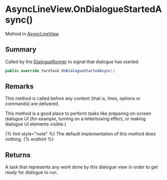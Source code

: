 # AsyncLineView.OnDialogueStartedAsync()

Method in [AsyncLineView](/docs/api/csharp/yarn.unity.asynclineview.md)

## Summary

Called by the  <a href="yarn.unity.dialoguerunner.md">DialogueRunner</a>  to signal that
dialogue has started.

```csharp
public override YarnTask OnDialogueStartedAsync()
```

## Remarks

<p>This method is called before any content (that is, lines,
options or commands) are delivered.</p> <p>This method is a good place to perform tasks like preparing
on-screen dialogue UI (for example, turning on a letterboxing
effect, or making dialogue UI elements visible.)
</p> <p>
{% hint style="note" %}
The default implementation of this method does
nothing.
{% endhint %}
</p>

## Returns

A task that represents any work done by this dialogue view in order to get ready for dialogue to run.

